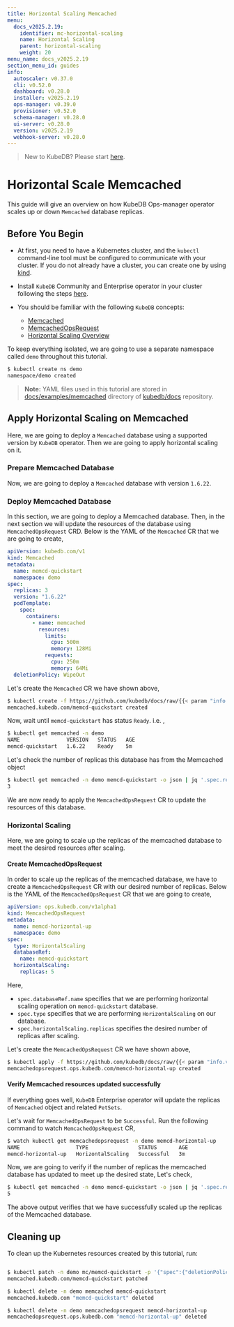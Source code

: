 ```yaml
---
title: Horizontal Scaling Memcached
menu:
  docs_v2025.2.19:
    identifier: mc-horizontal-scaling
    name: Horizontal Scaling
    parent: horizontal-scaling
    weight: 20
menu_name: docs_v2025.2.19
section_menu_id: guides
info:
  autoscaler: v0.37.0
  cli: v0.52.0
  dashboard: v0.28.0
  installer: v2025.2.19
  ops-manager: v0.39.0
  provisioner: v0.52.0
  schema-manager: v0.28.0
  ui-server: v0.28.0
  version: v2025.2.19
  webhook-server: v0.28.0
---
```


> New to KubeDB? Please start [here](/docs/v2025.2.19/README).

# Horizontal Scale Memcached

This guide will give an overview on how KubeDB Ops-manager operator scales up or down `Memcached` database replicas.


## Before You Begin

- At first, you need to have a Kubernetes cluster, and the `kubectl` command-line tool must be configured to communicate with your cluster. If you do not already have a cluster, you can create one by using [kind](https://kind.sigs.k8s.io/docs/user/quick-start/).

- Install `KubeDB` Community and Enterprise operator in your cluster following the steps [here](/docs/v2025.2.19/setup/README).

- You should be familiar with the following `KubeDB` concepts:
  - [Memcached](/docs/v2025.2.19/guides/memcached/concepts/memcached)
  - [MemcachedOpsRequest](/docs/v2025.2.19/guides/memcached/concepts/memcached-opsrequest)
  - [Horizontal Scaling Overview](/docs/v2025.2.19/guides/memcached/scaling/horizontal-scaling/overview)

To keep everything isolated, we are going to use a separate namespace called `demo` throughout this tutorial.

```bash
$ kubectl create ns demo
namespace/demo created
```

> **Note:** YAML files used in this tutorial are stored in [docs/examples/memcached](/docs/v2025.2.19/examples/memcached) directory of [kubedb/docs](https://github.com/kubedb/docs) repository.

## Apply Horizontal Scaling on Memcached

Here, we are going to deploy a `Memcached` database using a supported version by `KubeDB` operator. Then we are going to apply horizontal scaling on it.

### Prepare Memcached Database

Now, we are going to deploy a `Memcached` database with version `1.6.22`.

### Deploy Memcached Database

In this section, we are going to deploy a Memcached database. Then, in the next section we will update the resources of the database using `MemcachedOpsRequest` CRD. Below is the YAML of the `Memcached` CR that we are going to create,

```yaml
apiVersion: kubedb.com/v1
kind: Memcached
metadata:
  name: memcd-quickstart
  namespace: demo
spec:
  replicas: 3
  version: "1.6.22"
  podTemplate:
    spec:
      containers:
        - name: memcached
          resources:
            limits:
              cpu: 500m
              memory: 128Mi
            requests:
              cpu: 250m
              memory: 64Mi
  deletionPolicy: WipeOut
```

Let's create the `Memcached` CR we have shown above, 

```bash
$ kubectl create -f https://github.com/kubedb/docs/raw/{{< param "info.version" >}}/docs/examples/memcached/scaling/memcached-horizontal.yaml
memcached.kubedb.com/memcd-quickstart created
```

Now, wait until `memcd-quickstart` has status `Ready`. i.e. ,

```bash
$ kubectl get memcached -n demo
NAME               VERSION   STATUS   AGE
memcd-quickstart   1.6.22    Ready    5m
```

Let's check the number of replicas this database has from the Memcached object

```bash
$ kubectl get memcached -n demo memcd-quickstart -o json | jq '.spec.replicas'
3
```

We are now ready to apply the `MemcachedOpsRequest` CR to update the resources of this database.

### Horizontal Scaling

Here, we are going to scale up the replicas of the memcached database to meet the desired resources after scaling.

#### Create MemcachedOpsRequest

In order to  scale up the replicas of the memcached database, we have to create a `MemcachedOpsRequest` CR with our desired number of replicas. Below is the YAML of the `MemcachedOpsRequest` CR that we are going to create,

```yaml
apiVersion: ops.kubedb.com/v1alpha1
kind: MemcachedOpsRequest
metadata:
  name: memcd-horizontal-up
  namespace: demo
spec:
  type: HorizontalScaling
  databaseRef:
    name: memcd-quickstart
  horizontalScaling:
    replicas: 5
```

Here,

- `spec.databaseRef.name` specifies that we are performing horizontal scaling operation on `memcd-quickstart` database.
- `spec.type` specifies that we are performing `HorizontalScaling` on our database.
- `spec.horizontalScaling.replicas` specifies the desired number of replicas after scaling.

Let's create the `MemcachedOpsRequest` CR we have shown above,

```bash
$ kubectl apply -f https://github.com/kubedb/docs/raw/{{< param "info.version" >}}/docs/examples/memcached/scaling/horizontal-scaling.yaml
memcachedopsrequest.ops.kubedb.com/memcd-horizontal-up created
```

#### Verify Memcached resources updated successfully 

If everything goes well, `KubeDB` Enterprise operator will update the replicas of `Memcached` object and related `PetSets`.

Let's wait for `MemcachedOpsRequest` to be `Successful`.  Run the following command to watch `MemcachedOpsRequest` CR,

```bash
$ watch kubectl get memcachedopsrequest -n demo memcd-horizontal-up
NAME                  TYPE                STATUS       AGE
memcd-horizontal-up   HorizontalScaling   Successful   3m
```

Now, we are going to verify if the number of replicas the memcached database has updated to meet up the desired state, Let's check,

```bash
$ kubectl get memcached -n demo memcd-quickstart -o json | jq '.spec.replicas'
5
```

The above output verifies that we have successfully scaled up the replicas of the Memcached database.

## Cleaning up

To clean up the Kubernetes resources created by this tutorial, run:

```bash

$ kubectl patch -n demo mc/memcd-quickstart -p '{"spec":{"deletionPolicy":"WipeOut"}}' --type="merge"
memcached.kubedb.com/memcd-quickstart patched

$ kubectl delete -n demo memcached memcd-quickstart
memcached.kubedb.com "memcd-quickstart" deleted

$ kubectl delete -n demo memcachedopsrequest memcd-horizontal-up 
memcachedopsrequest.ops.kubedb.com "memcd-horizontal-up" deleted
```